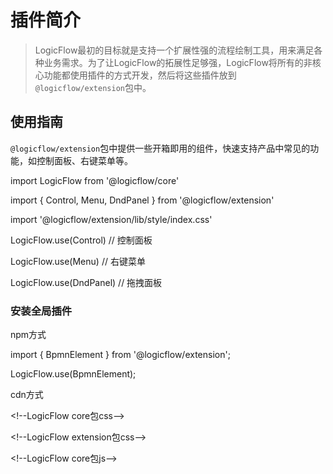 插件简介
====

> LogicFlow最初的目标就是支持一个扩展性强的流程绘制工具，用来满足各种业务需求。为了让LogicFlow的拓展性足够强，LogicFlow将所有的非核心功能都使用插件的方式开发，然后将这些插件放到`@logicflow/extension`包中。

[](#使用指南)使用指南
-------------

`@logicflow/extension`包中提供一些开箱即用的组件，快速支持产品中常见的功能，如控制面板、右键菜单等。

import LogicFlow from '@logicflow/core'

import { Control, Menu, DndPanel } from '@logicflow/extension'

import '@logicflow/extension/lib/style/index.css'

LogicFlow.use(Control) // 控制面板

LogicFlow.use(Menu) // 右键菜单

LogicFlow.use(DndPanel) // 拖拽面板

### [](#安装全局插件)安装全局插件

npm方式

import { BpmnElement } from '@logicflow/extension';

LogicFlow.use(BpmnElement);

cdn方式

<!\--LogicFlow core包css\--\>

<link rel\="stylesheet" href\="https://cdn.jsdelivr.net/npm/@logicflow/core/dist/style/index.css" />

<!\--LogicFlow extension包css\--\>

<link rel\="stylesheet" href\="https://cdn.jsdelivr.net/npm/@logicflow/extension/lib/style/index.css" />

<!\--LogicFlow core包js\--\>

<script src\="https://cdn.jsdelivr.net/npm/@logicflow/core/dist/logic-flow.js"\></script\>

<!\--LogicFlow的插件支持单个引入，这里以菜单插件为例\--\>

<script src\="https://cdn.jsdelivr.net/npm/@logicflow/extension/lib/Menu.js"\></script\>

<script\>

  LogicFlow.use(Menu); </script\>

### [](#安装插件到实例上)安装插件到实例上

`v1.0.7` 新增

当一个单页面应用存在多个使用LogicFlow的页面时，不同的页面使用的插件可能不一样。LogicFlow初始化的时候，将插件作为参数传入到构造函数中，此时插件会覆盖全局的插件。

import LogicFlow from "@logicflow/core";

import { DndPanel, SelectionSelect } from "@logicflow/extension";

import "@logicflow/core/lib/style/index.css";

// import "@logicflow/core/dist/style/index.css"; // 2.0版本前的引入方式

import "@logicflow/extension/lib/style/index.css";

const lf \= new LogicFlow({

  container: document.querySelector("#app"),

  grid: true,

  plugins: \[DndPanel, SelectionSelect\]

});

上一篇

Vue 自定义节点新特性

下一篇

菜单 (Menu)